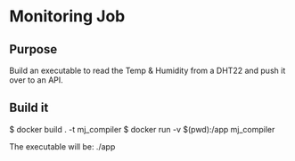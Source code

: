 # Monitoring Job

## Purpose

Build an executable to read the Temp & Humidity from a DHT22 and push it over to an API.

## Build it
$ docker build . -t mj_compiler
$ docker run -v $(pwd):/app mj_compiler

The executable will be: ./app